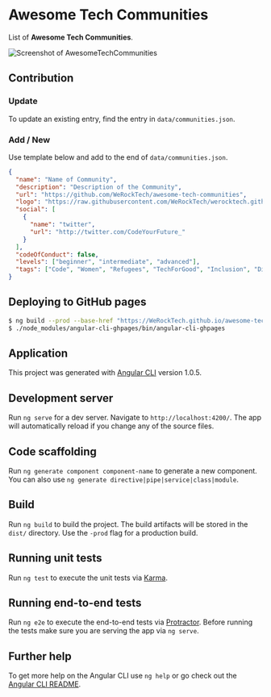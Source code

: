 # Awesome Tech Communities

List of **Awesome Tech Communities**.

![Screenshot of AwesomeTechCommunities](https://user-images.githubusercontent.com/624760/28104397-c0f1ff30-66d2-11e7-9c83-6344e5a4fec8.png)

## Contribution

### Update

To update an existing entry, find the entry in `data/communities.json`.

### Add / New

Use template below and add to the end of `data/communities.json`.

```json
{
  "name": "Name of Community",
  "description": "Description of the Community",
  "url": "https://github.com/WeRockTech/awesome-tech-communities",
  "logo": "https://raw.githubusercontent.com/WeRockTech/werocktech.github.io/master/img/twitter-banner.png",
  "social": [
    {
      "name": "twitter",
      "url": "http://twitter.com/CodeYourFuture_"
    }
  ],
  "codeOfConduct": false,
  "levels": ["beginner", "intermediate", "advanced"],
  "tags": ["Code", "Women", "Refugees", "TechForGood", "Inclusion", "Diversity"]
}
```

## Deploying to GitHub pages

```bash
$ ng build --prod --base-href "https://WeRockTech.github.io/awesome-tech-communities/"
$ ./node_modules/angular-cli-ghpages/bin/angular-cli-ghpages
```

## Application

This project was generated with [Angular CLI](https://github.com/angular/angular-cli) version 1.0.5.

## Development server

Run `ng serve` for a dev server. Navigate to `http://localhost:4200/`. The app will automatically reload if you change any of the source files.

## Code scaffolding

Run `ng generate component component-name` to generate a new component. You can also use `ng generate directive|pipe|service|class|module`.

## Build

Run `ng build` to build the project. The build artifacts will be stored in the `dist/` directory. Use the `-prod` flag for a production build.

## Running unit tests

Run `ng test` to execute the unit tests via [Karma](https://karma-runner.github.io).

## Running end-to-end tests

Run `ng e2e` to execute the end-to-end tests via [Protractor](http://www.protractortest.org/).
Before running the tests make sure you are serving the app via `ng serve`.

## Further help

To get more help on the Angular CLI use `ng help` or go check out the [Angular CLI README](https://github.com/angular/angular-cli/blob/master/README.md).
